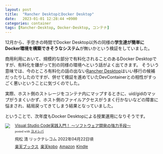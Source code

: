 ```yaml
---
layout: post
title:  "Rancher DesktopとDocker Desktop"
date:   2023-01-01 12:28:44 +0900
categories: container
tags: [Rancher-Desktop, Docker-Desktop, コンテナ]
---
```

12月から、手空きの時間でDocker Desktop以外の同様の**学生達が簡単にDocker環境を構築できそうなシステム**が無いかという検証をしていました。

商用利用において、規模的な部分で有料化されることのあるDocker Desktopですが、有料化を嫌がって別の同様の環境へという話がよく出てきます。
そういう意味では、今のところ有料化の話の出ない[Rancher Desktop](https://rancherdesktop.io/)はいい移行の候補だったりしたのですが、併せて検証を進めていたDevContainerとの相性がすっごく悪いということに気づくのでした。

実際、ホスト側のストレージをコンテナ内にマップするときに、uid/gidのマップがうまくいかず、ホスト側のファイルアクセスがうまく行かないなどの障害に悩まされ、結局戻ってきてしまう結果となっていました。

ということで、次年度もDocker Desktopによる授業運用になりそうです。

<div class="booklink-box" style="text-align:left;padding-bottom:20px;font-size:small;zoom: 1;overflow: hidden;"><div class="booklink-image" style="float:left;margin:0 15px 10px 0;"><a href="//af.moshimo.com/af/c/click?a_id=1175594&p_id=56&pc_id=56&pl_id=637&s_v=b5Rz2P0601xu&url=http%3A%2F%2Fbooks.rakuten.co.jp%2Frb%2F17108502%2F" target="_blank" ><img src="https://thumbnail.image.rakuten.co.jp/@0_mall/book/cabinet/3344/9784865943344_1_2.jpg?_ex=200x200" style="border: none;" /></a><img src="//i.moshimo.com/af/i/impression?a_id=1175594&p_id=56&pc_id=56&pl_id=637" width="1" height="1" style="border:none;"></div><div class="booklink-info" style="line-height:120%;zoom: 1;overflow: hidden;"><div class="booklink-name" style="margin-bottom:10px;line-height:120%"><a href="//af.moshimo.com/af/c/click?a_id=1175594&p_id=56&pc_id=56&pl_id=637&s_v=b5Rz2P0601xu&url=http%3A%2F%2Fbooks.rakuten.co.jp%2Frb%2F17108502%2F" target="_blank" >Visual Studio Code実践入門！ ～ソフトウェア開発の強力手段～</a><img src="//i.moshimo.com/af/i/impression?a_id=1175594&p_id=56&pc_id=56&pl_id=637" width="1" height="1" style="border:none;"><div class="booklink-powered-date" style="font-size:8pt;margin-top:5px;font-family:verdana;line-height:120%">posted with <a href="https://yomereba.com" rel="nofollow" target="_blank">ヨメレバ</a></div></div><div class="booklink-detail" style="margin-bottom:5px;">飛松 清 リックテレコム 2022年04月22日頃    </div><div class="booklink-link2" style="margin-top:10px;"><div class="shoplinkrakuten" style="display:inline;margin-right:5px"><a href="//af.moshimo.com/af/c/click?a_id=1175594&p_id=56&pc_id=56&pl_id=637&s_v=b5Rz2P0601xu&url=http%3A%2F%2Fbooks.rakuten.co.jp%2Frb%2F17108502%2F" target="_blank" >楽天ブックス</a><img src="//i.moshimo.com/af/i/impression?a_id=1175594&p_id=56&pc_id=56&pl_id=637" width="1" height="1" style="border:none;"></div><div class="shoplinkrakukobo" style="display:inline;margin-right:5px"><a href="//af.moshimo.com/af/c/click?a_id=1175594&p_id=56&pc_id=56&pl_id=637&s_v=b5Rz2P0601xu&url=https%3A%2F%2Fbooks.rakuten.co.jp%2Frk%2F57d068780e3b3aaea7f32d5a5f4ea709%2F" target="_blank" >楽天kobo</a><img src="//i.moshimo.com/af/i/impression?a_id=1175594&p_id=56&pc_id=56&pl_id=637" width="1" height="1" style="border:none;"></div><div class="shoplinkamazon" style="display:inline;margin-right:5px"><a href="//af.moshimo.com/af/c/click?a_id=920708&p_id=170&pc_id=185&pl_id=4062&s_v=b5Rz2P0601xu&url=https%3A%2F%2Fwww.amazon.co.jp%2Fexec%2Fobidos%2FASIN%2F486594334X" target="_blank" >Amazon</a></div><div class="shoplinkkindle" style="display:inline;margin-right:5px"><a href="//af.moshimo.com/af/c/click?a_id=920708&p_id=170&pc_id=185&pl_id=4062&s_v=b5Rz2P0601xu&url=https%3A%2F%2Fwww.amazon.co.jp%2Fgp%2Fsearch%3Fkeywords%3DVisual%2520Studio%2520Code%25E5%25AE%259F%25E8%25B7%25B5%25E5%2585%25A5%25E9%2596%2580%25EF%25BC%2581%2520%25EF%25BD%259E%25E3%2582%25BD%25E3%2583%2595%25E3%2583%2588%25E3%2582%25A6%25E3%2582%25A7%25E3%2582%25A2%25E9%2596%258B%25E7%2599%25BA%25E3%2581%25AE%25E5%25BC%25B7%25E5%258A%259B%25E6%2589%258B%25E6%25AE%25B5%25EF%25BD%259E%26__mk_ja_JP%3D%2583J%2583%255E%2583J%2583i%26url%3Dnode%253D2275256051" target="_blank" >Kindle</a></div>                              	  	  	  	  	</div></div><div class="booklink-footer" style="clear: left"></div></div>
